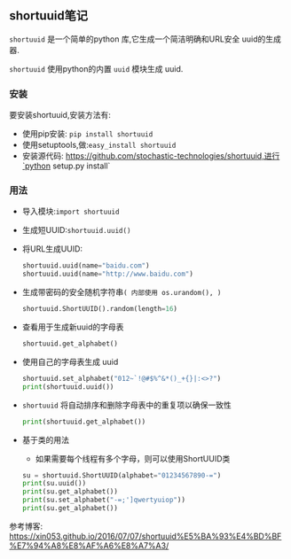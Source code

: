 ## shortuuid笔记

`shortuuid` 是一个简单的python 库,它生成一个简洁明确和URL安全 uuid的生成器.

`shortuuid` 使用python的内置 `uuid` 模块生成 uuid.

### 安装

要安装shortuuid,安装方法有:

- 使用pip安装: `pip install shortuuid`
- 使用setuptools,做:`easy_install shortuuid`
- 安装源代码: https://github.com/stochastic-technologies/shortuuid,进行`python setup.py install`

### 用法

- 导入模块:`import shortuuid`

- 生成短UUID:`shortuuid.uuid()`

- 将URL生成UUID:

  ```python
  shortuuid.uuid(name="baidu.com")
  shortuuid.uuid(name="http://www.baidu.com")
  ```

- 生成带密码的安全随机字符串`( 内部使用 os.urandom(), )`

  ```python
  shortuuid.ShortUUID().random(length=16)
  ```

- 查看用于生成新uuid的字母表

  ```python
  shortuuid.get_alphabet()
  ```

- 使用自己的字母表生成 uuid

  ```python
  shortuuid.set_alphabet("012~`!@#$%^&*()_+{}|:<>?")
  print(shortuuid.uuid())
  ```

- `shortuuid` 将自动排序和删除字母表中的重复项以确保一致性

  ```python
  print(shortuuid.get_alphabet())
  ```

- 基于类的用法

  - 如果需要每个线程有多个字母，则可以使用ShortUUID类

  ```python
  su = shortuuid.ShortUUID(alphabet="01234567890-=")
  print(su.uuid())
  print(su.get_alphabet())
  print(su.set_alphabet("-=;']qwertyuiop"))
  print(su.get_alphabet())
  ```


参考博客: <https://xin053.github.io/2016/07/07/shortuuid%E5%BA%93%E4%BD%BF%E7%94%A8%E8%AF%A6%E8%A7%A3/>